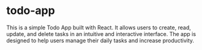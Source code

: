 # todo-app
This is a simple Todo App built with React. It allows users to create, read, update, and delete tasks in an intuitive and interactive interface. The app is designed to help users manage their daily tasks and increase productivity.
